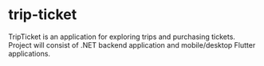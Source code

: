 # trip-ticket
TripTicket is an application for exploring trips and purchasing tickets. Project will consist of .NET backend application and mobile/desktop Flutter applications.
